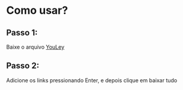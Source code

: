 # Como usar?

## Passo 1:
Baixe o arquivo <a href="https://github.com/derleymad/youtube-py/raw/main/src/dist/YouLey.exe">YouLey</a>

## Passo 2:
Adicione os links pressionando Enter, e depois clique em baixar tudo

